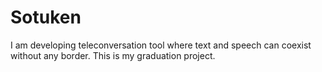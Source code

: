 # Sotuken
I am developing teleconversation tool where text and speech can coexist without any border.
This is my graduation project.

